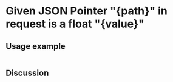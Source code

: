 
Given JSON Pointer "{path}" in request is a float "{value}"
=============================================================================================================

Usage example
-------------

```
```

Discussion
----------
